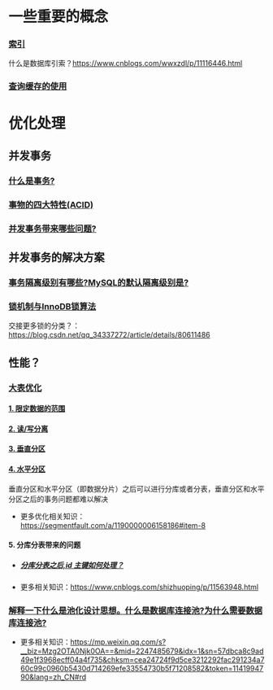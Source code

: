 

# 一些重要的概念



### [索引](https://snailclimb.gitee.io/javaguide/#/docs/database/MySQL?id=索引)

什么是数据库引索？https://www.cnblogs.com/wwxzdl/p/11116446.html



### [查询缓存的使用](https://snailclimb.gitee.io/javaguide/#/docs/database/MySQL?id=查询缓存的使用)





# 优化处理



## 并发事务

### [什么是事务?](https://snailclimb.gitee.io/javaguide/#/docs/database/MySQL?id=什么是事务)

### [事物的四大特性(ACID)](https://snailclimb.gitee.io/javaguide/#/docs/database/MySQL?id=事物的四大特性acid)

### [并发事务带来哪些问题?](https://snailclimb.gitee.io/javaguide/#/docs/database/MySQL?id=并发事务带来哪些问题)



## 并发事务的解决方案

### [事务隔离级别有哪些?MySQL的默认隔离级别是?](https://snailclimb.gitee.io/javaguide/#/docs/database/MySQL?id=事务隔离级别有哪些mysql的默认隔离级别是)

### [锁机制与InnoDB锁算法](https://snailclimb.gitee.io/javaguide/#/docs/database/MySQL?id=锁机制与innodb锁算法)

交接更多锁的分类？：https://blog.csdn.net/qq_34337272/article/details/80611486



## 性能？

### [大表优化](https://snailclimb.gitee.io/javaguide/#/docs/database/MySQL?id=大表优化)

#### [1. 限定数据的范围](https://snailclimb.gitee.io/javaguide/#/docs/database/MySQL?id=1-限定数据的范围)

#### [2. 读/写分离](https://snailclimb.gitee.io/javaguide/#/docs/database/MySQL?id=2-读写分离)

#### [3. 垂直分区](https://snailclimb.gitee.io/javaguide/#/docs/database/MySQL?id=3-垂直分区)

#### [4. 水平分区](https://snailclimb.gitee.io/javaguide/#/docs/database/MySQL?id=4-水平分区)

垂直分区和水平分区（即数据分片）之后可以进行分库或者分表，垂直分区和水平分区之后的事务问题都难以解决

- 更多优化相关知识： https://segmentfault.com/a/1190000006158186#item-8



#### 5. 分库分表带来的问题

- ##### [分库分表之后,id 主键如何处理？](https://snailclimb.gitee.io/javaguide/#/docs/database/MySQL?id=分库分表之后id-主键如何处理？)

- 更多相关知识：https://www.cnblogs.com/shizhuoping/p/11563948.html

##### 



### [解释一下什么是池化设计思想。什么是数据库连接池?为什么需要数据库连接池?](https://snailclimb.gitee.io/javaguide/#/docs/database/MySQL?id=解释一下什么是池化设计思想。什么是数据库连接池为什么需要数据库连接池)

- 更多相关知识：https://mp.weixin.qq.com/s?__biz=Mzg2OTA0Njk0OA==&mid=2247485679&idx=1&sn=57dbca8c9ad49e1f3968ecff04a4f735&chksm=cea24724f9d5ce3212292fac291234a760c99c0960b5430d714269efe33554730b5f71208582&token=1141994790&lang=zh_CN#rd